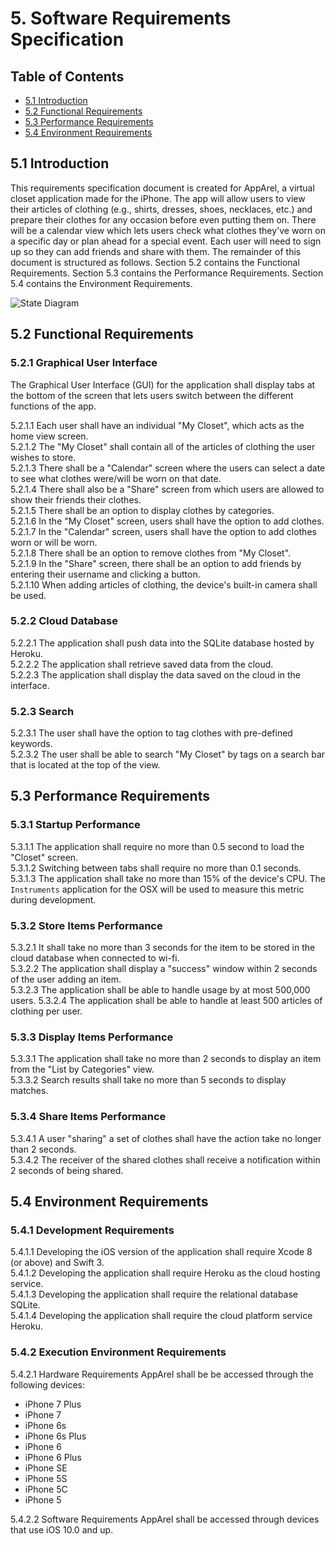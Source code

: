 # 5. Software Requirements Specification
## Table of Contents
- [5.1 Introduction](https://github.com/trixr4kdz/AppArel/blob/master/Deliverables/software-requirements-specification.md#51-introduction)
- [5.2 Functional Requirements](https://github.com/trixr4kdz/AppArel/blob/master/Deliverables/software-requirements-specification.md#52-functional-requirements)
- [5.3 Performance Requirements ](https://github.com/trixr4kdz/AppArel/blob/master/Deliverables/software-requirements-specification.md#53-performance-requirements)
- [5.4 Environment Requirements ](https://github.com/trixr4kdz/AppArel/blob/master/Deliverables/software-requirements-specification.md#54-environment-requirements)

## 5.1 Introduction
This requirements specification document is created for AppArel, a virtual closet application made for the iPhone. The app will allow users to view their articles of clothing (e.g., shirts, dresses, shoes, necklaces, etc.) and prepare their clothes for any occasion before even putting them on. There will be a calendar view which lets users check what clothes they've worn on a specific day or plan ahead for a special event. Each user will need to sign up so they can add friends and share with them.
The remainder of this document is structured as follows. Section 5.2 contains the Functional Requirements. Section 5.3 contains the Performance Requirements. Section 5.4 contains the Environment Requirements.

![State Diagram](images/AppArel-state-diagram.png)

## 5.2 Functional Requirements

### 5.2.1 Graphical User Interface
The Graphical User Interface (GUI) for the application shall display tabs at the bottom of the screen that lets users switch between the different functions of the app.

5.2.1.1 Each user shall have an individual "My Closet", which acts as the home view screen. <br>
5.2.1.2 The "My Closet" shall contain all of the articles of clothing the user wishes to store. <br>
5.2.1.3 There shall be a "Calendar" screen where the users can select a date to see what clothes were/will be worn on that date. <br>
5.2.1.4 There shall also be a "Share" screen from which users are allowed to show their friends their clothes. <br>
5.2.1.5 There shall be an option to display clothes by categories. <br>
5.2.1.6 In the "My Closet" screen, users shall have the option to add clothes. <br>
5.2.1.7 In the "Calendar" screen, users shall have the option to add clothes worn or will be worn. <br>
5.2.1.8 There shall be an option to remove clothes from "My Closet". <br>
5.2.1.9 In the "Share" screen, there shall be an option to add friends by entering their username and clicking a button. <br>
5.2.1.10 When adding articles of clothing, the device's built-in camera shall be used. <br>

### 5.2.2 Cloud Database
5.2.2.1 The application shall push data into the SQLite database hosted by Heroku. <br>
5.2.2.2 The application shall retrieve saved data from the cloud. <br>
5.2.2.3 The application shall display the data saved on the cloud in the interface. <br>

### 5.2.3 Search
5.2.3.1 The user shall have the option to tag clothes with pre-defined keywords. <br>
5.2.3.2 The user shall be able to search "My Closet" by tags on a search bar that is located at the top of the view. <br>

## 5.3 Performance Requirements
### 5.3.1 Startup Performance
5.3.1.1 The application shall require no more than 0.5 second to load the "Closet" screen. <br>
5.3.1.2 Switching between tabs shall require no more than 0.1 seconds. <br>
5.3.1.3 The application shall take no more than 15% of the device's CPU. The ```Instruments``` application for the OSX will be used to measure this metric during development. <br>

### 5.3.2 Store Items Performance
5.3.2.1 It shall take no more than 3 seconds for the item to be stored in the cloud database when connected to wi-fi. <br>
5.3.2.2 The application shall display a "success" window within 2 seconds of the user adding an item. <br>
5.3.2.3 The application shall be able to handle usage by at most 500,000 users.
5.3.2.4 The application shall be able to handle at least 500 articles of clothing per user. <br>

### 5.3.3 Display Items Performance
5.3.3.1 The application shall take no more than 2 seconds to display an item from the "List by Categories" view. <br>
5.3.3.2 Search results shall take no more than 5 seconds to display matches. <br>

### 5.3.4 Share Items Performance
5.3.4.1 A user "sharing" a set of clothes shall have the action take no longer than 2 seconds. <br>
5.3.4.2 The receiver of the shared clothes shall receive a notification within 2 seconds of being shared. <br>

## 5.4 Environment Requirements
### 5.4.1 Development Requirements
5.4.1.1 Developing the iOS version of the application shall require Xcode 8 (or above) and Swift 3. <br>
5.4.1.2 Developing the application shall require Heroku as the cloud hosting service. <br>
5.4.1.3 Developing the application shall require the relational database SQLite. <br>
5.4.1.4 Developing the application shall require the cloud platform service Heroku. <br>

### 5.4.2 Execution Environment Requirements
5.4.2.1 Hardware Requirements
AppArel shall be be accessed through the following devices:
- iPhone 7 Plus
- iPhone 7
- iPhone 6s
- iPhone 6s Plus
- iPhone 6
- iPhone 6 Plus
- iPhone SE
- iPhone 5S
- iPhone 5C
- iPhone 5

5.4.2.2 Software Requirements
AppArel shall be accessed through devices that use iOS 10.0 and up.
